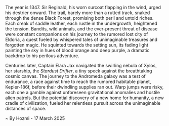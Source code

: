 
The year is 1347.  Sir Reginald, his worn surcoat flapping in the wind, urged his destrier onward.  The trail, barely more than a rutted track, snaked through the dense Black Forest, promising both peril and untold riches.  Each creak of saddle leather, each rustle in the undergrowth, heightened the tension.  Bandits, wild animals, and the ever-present threat of disease were constant companions on his journey to the rumored lost city of Eldoria, a quest fueled by whispered tales of unimaginable treasures and forgotten magic.  He squinted towards the setting sun, its fading light painting the sky in hues of blood orange and deep purple, a dramatic backdrop to his perilous adventure.


Centuries later, Captain Elara Jax navigated the swirling nebula of Xylos, her starship, the *Stardust Drifter*, a tiny speck against the breathtaking cosmic canvas.  The journey to the Andromeda galaxy was a test of endurance, a race against time to reach the rumored habitable planet, Kepler-186f, before their dwindling supplies ran out.  Warp jumps were risky, each one a gamble against unforeseen gravitational anomalies and hostile alien patrols.  But the potential discovery of a new home for humanity, a new cradle of civilization, fueled her relentless pursuit across the unimaginable distances of space.

~ By Hozmi - 17 March 2025
